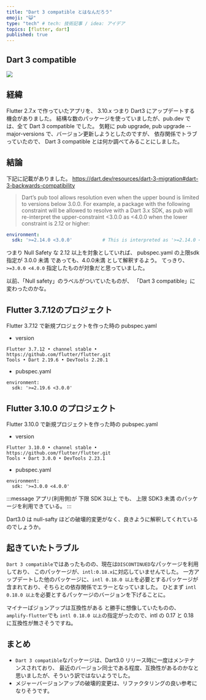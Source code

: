 ```yaml
---
title: "Dart 3 compatible とはなんだろう"
emoji: "😺"
type: "tech" # tech: 技術記事 / idea: アイデア
topics: [flutter, dart]
published: true
---
```


## Dart 3 compatible

![](https://storage.googleapis.com/zenn-user-upload/a28c2681270c-20230811.png)

## 経緯

Flutter 2.7.x で作っていたアプリを、 3.10.x つまり Dart3 にアップデートする機会がありました。
結構な数のパッケージを使っていましたが、pub.dev では、全て Dart 3 compatible でした。
気軽に pub upgrade, pub upgrade --major-versions で、バージョン更新しようとしたのですが、
依存関係でトラブっていたので、 Dart 3 compatible とは何か調べてみることにしました。

## 結論

下記に記載がありました。
https://dart.dev/resources/dart-3-migration#dart-3-backwards-compatibility

> Dart’s pub tool allows resolution even when the upper bound is limited to versions below 3.0.0. For example, a package with the following constraint will be allowed to resolve with a Dart 3.x SDK, as pub will re-interpret the upper-constraint <3.0.0 as <4.0.0 when the lower constraint is 2.12 or higher:

```yaml
environment:
  sdk: '>=2.14.0 <3.0.0'           # This is interpreted as '>=2.14.0 <4.0.0'
```
つまり Null Safety な 2.12 以上を対象としていれば、 pubspec.yaml の上限sdk指定が 3.0.0 未満 であっても、4.0.0未満 として解釈するよう。
てっきり、`>=3.0.0 <4.0.0` 指定したものが対象だと思っていました。

以前、「Null safety」のラベルがついていたものが、 「Dart 3 compatible」に変わったのかな。

## Flutter 3.7.12のプロジェクト

Flutter 3.7.12 で新規プロジェクトを作った時の pubspec.yaml

* version
```shell
Flutter 3.7.12 • channel stable • https://github.com/flutter/flutter.git
Tools • Dart 2.19.6 • DevTools 2.20.1
```

* pubspec.yaml
```
environment:
  sdk: '>=2.19.6 <3.0.0'
```

## Flutter 3.10.0 のプロジェクト

Flutter 3.10.0 で新規プロジェクトを作った時の pubspec.yaml

* version
```shell
Flutter 3.10.0 • channel stable • https://github.com/flutter/flutter.git
Tools • Dart 3.0.0 • DevTools 2.23.1
```

* pubspec.yaml
```
environment:
  sdk: '>=3.0.0 <4.0.0'
```

:::message
アプリ(利用側)が 下限 SDK 3以上 でも、 上限 SDK3 未満 のパッケージを利用できている。
:::

Dart3.0 は null-safty ほどの破壊的変更がなく、良きように解釈してくれているのでしょうか。

## 起きていたトラブル

`Dart 3 compatible`ではあったものの、現在は`DISCONTINUED`なパッケージを利用しており、
このパッケージが、`intl:0.18.x`に対応していませんでした。
一方アップデートした他のパッケージに、`intl 0.18.0 以上`を必要とするパッケージが含まれており、そちらとの依存関係でエラーとなっていました。
ひとまず `intl 0.18.0 以上`を必要とするパッケージのバージョンを下げることに。

マイナーばジョンアップは互換性がある と勝手に想像していたものの、`amplify-flutter`でも
`intl 0.18.0 以上`の指定がったので、intl の 0.17 と 0.18 に互換性が無さそうですね。

## まとめ
- `Dart 3 compatible`なパッケージは、Dart3.0 リリース時に一度はメンテナンスされており、
最近のバージョン同士である程度、互換性があるのかなと思いましたが、そういう訳ではないようでした。
- メジャーバージョンアップの破壊的変更は、リファクタリングの良い参考になりそうです。